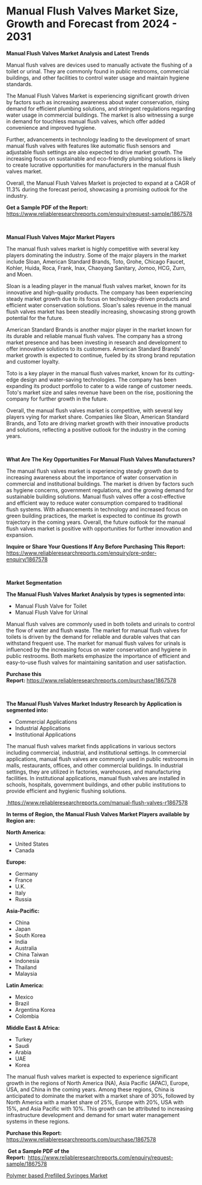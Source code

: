 <p><h1>Manual Flush Valves Market Size, Growth and Forecast from 2024 - 2031</h1></p><p><strong>Manual Flush Valves Market Analysis and Latest Trends</strong></p>
<p><p>Manual flush valves are devices used to manually activate the flushing of a toilet or urinal. They are commonly found in public restrooms, commercial buildings, and other facilities to control water usage and maintain hygiene standards.</p><p>The Manual Flush Valves Market is experiencing significant growth driven by factors such as increasing awareness about water conservation, rising demand for efficient plumbing solutions, and stringent regulations regarding water usage in commercial buildings. The market is also witnessing a surge in demand for touchless manual flush valves, which offer added convenience and improved hygiene.</p><p>Further, advancements in technology leading to the development of smart manual flush valves with features like automatic flush sensors and adjustable flush settings are also expected to drive market growth. The increasing focus on sustainable and eco-friendly plumbing solutions is likely to create lucrative opportunities for manufacturers in the manual flush valves market.</p><p>Overall, the Manual Flush Valves Market is projected to expand at a CAGR of 11.3% during the forecast period, showcasing a promising outlook for the industry.</p></p>
<p><strong>Get a Sample PDF of the Report:&nbsp;</strong> <a href="https://www.reliableresearchreports.com/enquiry/request-sample/1867578">https://www.reliableresearchreports.com/enquiry/request-sample/1867578</a></p>
<p>&nbsp;</p>
<p><strong>Manual Flush Valves Major Market Players</strong></p>
<p><p>The manual flush valves market is highly competitive with several key players dominating the industry. Some of the major players in the market include Sloan, American Standard Brands, Toto, Grohe, Chicago Faucet, Kohler, Huida, Roca, Frank, Inax, Chaoyang Sanitary, Jomoo, HCG, Zurn, and Moen.</p><p>Sloan is a leading player in the manual flush valves market, known for its innovative and high-quality products. The company has been experiencing steady market growth due to its focus on technology-driven products and efficient water conservation solutions. Sloan's sales revenue in the manual flush valves market has been steadily increasing, showcasing strong growth potential for the future.</p><p>American Standard Brands is another major player in the market known for its durable and reliable manual flush valves. The company has a strong market presence and has been investing in research and development to offer innovative solutions to its customers. American Standard Brands' market growth is expected to continue, fueled by its strong brand reputation and customer loyalty.</p><p>Toto is a key player in the manual flush valves market, known for its cutting-edge design and water-saving technologies. The company has been expanding its product portfolio to cater to a wide range of customer needs. Toto's market size and sales revenue have been on the rise, positioning the company for further growth in the future.</p><p>Overall, the manual flush valves market is competitive, with several key players vying for market share. Companies like Sloan, American Standard Brands, and Toto are driving market growth with their innovative products and solutions, reflecting a positive outlook for the industry in the coming years.</p></p>
<p>&nbsp;</p>
<p><strong>What Are The Key Opportunities For Manual Flush Valves Manufacturers?</strong></p>
<p><p>The manual flush valves market is experiencing steady growth due to increasing awareness about the importance of water conservation in commercial and institutional buildings. The market is driven by factors such as hygiene concerns, government regulations, and the growing demand for sustainable building solutions. Manual flush valves offer a cost-effective and efficient way to reduce water consumption compared to traditional flush systems. With advancements in technology and increased focus on green building practices, the market is expected to continue its growth trajectory in the coming years. Overall, the future outlook for the manual flush valves market is positive with opportunities for further innovation and expansion.</p></p>
<p><strong>Inquire or Share Your Questions If Any Before Purchasing This Report:</strong> <a href="https://www.reliableresearchreports.com/enquiry/pre-order-enquiry/1867578">https://www.reliableresearchreports.com/enquiry/pre-order-enquiry/1867578</a></p>
<p>&nbsp;</p>
<p><strong>Market Segmentation</strong></p>
<p><strong>The Manual Flush Valves Market Analysis by types is segmented into:</strong></p>
<p><ul><li>Manual Flush Valve for Toilet</li><li>Manual Flush Valve for Urinal</li></ul></p>
<p><p>Manual flush valves are commonly used in both toilets and urinals to control the flow of water and flush waste. The market for manual flush valves for toilets is driven by the demand for reliable and durable valves that can withstand frequent use. The market for manual flush valves for urinals is influenced by the increasing focus on water conservation and hygiene in public restrooms. Both markets emphasize the importance of efficient and easy-to-use flush valves for maintaining sanitation and user satisfaction.</p></p>
<p><strong>Purchase this Report:&nbsp;</strong><a href="https://www.reliableresearchreports.com/purchase/1867578">https://www.reliableresearchreports.com/purchase/1867578</a></p>
<p>&nbsp;</p>
<p><strong>The Manual Flush Valves Market Industry Research by Application is segmented into:</strong></p>
<p><ul><li>Commercial Applications</li><li>Industrial Applications</li><li>Institutional Applications</li></ul></p>
<p><p>The manual flush valves market finds applications in various sectors including commercial, industrial, and institutional settings. In commercial applications, manual flush valves are commonly used in public restrooms in malls, restaurants, offices, and other commercial buildings. In industrial settings, they are utilized in factories, warehouses, and manufacturing facilities. In institutional applications, manual flush valves are installed in schools, hospitals, government buildings, and other public institutions to provide efficient and hygienic flushing solutions.</p></p>
<p><a href="https://www.reliableresearchreports.com/manual-flush-valves-r1867578">&nbsp;https://www.reliableresearchreports.com/manual-flush-valves-r1867578</a></p>
<p><strong>In terms of Region, the Manual Flush Valves Market Players available by Region are:</strong></p>
<p>
    <p> <strong> North America: </strong>
        <ul>
            <li>United States</li>
            <li>Canada</li>
        </ul>
        </p> 
    <p> <strong> Europe: </strong>
        <ul>
            <li>Germany</li>
            <li>France</li>
            <li>U.K.</li>
            <li>Italy</li>
            <li>Russia</li>
        </ul>
        </p> 
    <p> <strong> Asia-Pacific: </strong>
        <ul>
            <li>China</li>
            <li>Japan</li>
            <li>South Korea</li>
            <li>India</li>
            <li>Australia</li>
            <li>China Taiwan</li>
            <li>Indonesia</li>
            <li>Thailand</li>
            <li>Malaysia</li>
        </ul>
        </p> 
    <p> <strong> Latin America: </strong>
        <ul>
            <li>Mexico</li>
            <li>Brazil</li>
            <li>Argentina Korea</li>
            <li>Colombia</li>
        </ul>
        </p> 
    <p> <strong> Middle East & Africa: </strong>
        <ul>
            <li>Turkey</li>
            <li>Saudi</li>
            <li>Arabia</li>
            <li>UAE</li>
            <li>Korea</li>
        </ul>
    </p>
    </p>
<p><p>The manual flush valves market is expected to experience significant growth in the regions of North America (NA), Asia Pacific (APAC), Europe, USA, and China in the coming years. Among these regions, China is anticipated to dominate the market with a market share of 30%, followed by North America with a market share of 25%, Europe with 20%, USA with 15%, and Asia Pacific with 10%. This growth can be attributed to increasing infrastructure development and demand for smart water management systems in these regions.</p></p>
<p><strong>Purchase this Report: </strong><a href="https://www.reliableresearchreports.com/purchase/1867578">https://www.reliableresearchreports.com/purchase/1867578</a></p>
<p>&nbsp;<strong>Get a Sample PDF of the Report:&nbsp;&nbsp;</strong><a href="https://www.reliableresearchreports.com/enquiry/request-sample/1867578">https://www.reliableresearchreports.com/enquiry/request-sample/1867578</a></p>
<p><strong></strong></p>
<p><p><a href="https://cautious-neon-760.notion.site/Polymer-based-Prefilled-Syringes-Market-Insight-Market-Trends-Growth-Forecasted-from-2024-TO-2031-be8be02530c84c3ca8c2fd6452ee61b1">Polymer based Prefilled Syringes Market</a></p></p>